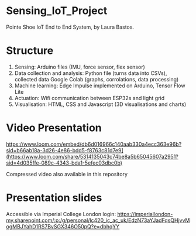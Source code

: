 # Sensing_IoT_Project
Pointe Shoe IoT End to End System, by Laura Bastos. 

# Structure 

1. Sensing: Arduino files (IMU, force sensor, flex sensor) 
2. Data collection and analysis: Python file (turns data into CSVs), collected data Google Colab (graphs, corrolations, data processing)
3. Machine learning: Edge Impulse implemented on Arduino, Tensor Flow Lite
4. Actuation: Wifi communication between ESP32s and light grid
5. Visualisation: HTML, CSS and Javascript (3D visualisations and charts) 

# Video Presentation

https://www.loom.com/embed/db6d016966c140aab330a4ecc363e96b?sid=b66ab18a-3d26-4e86-bdd5-f8763c81d7e9](https://www.loom.com/share/5314135043c74be8a5b65045607a2951?sid=4d035ffe-089c-4343-bda1-5efec03dbc0b)

Compressed video also available in this repository

# Presentation slides 

Accessible via Imperial College London login: https://imperiallondon-my.sharepoint.com/:p:/g/personal/lc420_ic_ac_uk/EdzN73aYJadFqsQHjvvMogMBJYahD1RS7BvSGX346O50pQ?e=dbhqYY 
